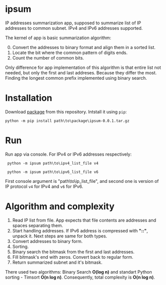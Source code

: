 # ipsum
 IP addresses summarization app, supposed to summarize list of IP addresses to common subnet.
 IPv4 and IPv6 addresses supported.

 The kernel of app is basic summarization algorithm: 
 
 0. Convert the addresses to binary format and align them in a sorted list.
 1. Locate the bit where the common pattern of digits ends.
 2. Count the number of common bits.
 
 Only difference for app implementation of this algorithm is that entire list not needed,
 but only the first and last addreses. Because they differ the most.
 Finding the longest common prefix implemented using binary search.

# Installation
 
 Download [package](../main/dist/ipsum-0.0.1.tar.gz) from this repository.
 Intstall it using `pip`:
 
 ```console
 python -m pip install path\to\package\ipsum-0.0.1.tar.gz
 ```

# Run
 Run app via console.
 For IPv4 or IPv6 addresses respectively:

 ```console
  python -m ipsum path\to\ipv4_list_file v4

  python -m ipsum path\to\ipv6_list_file v6
 ```
 First console argument is "path\to\ip_list_file", and second one is version of IP protocol `v4` for IPv4 and `v6` for IPv6.

 # Algorithm and complexity  
 
 1. Read IP list from file. App expects that file contents are addresses and spaces separating them.
 2. Start handling addresses. If IPv6 address is compressed with **"::"**, unpack it. Next steps are same for both types.
 3. Convert addresses to binary form.
 4. Sorting.
 5. Binary search the bitmask from the first and last addresses. 
 6. Fill bitmask's end with zeros. Convert back to regular form.
 7. Return summarized subnet and it's bitmask.

 There used two algorithms: Binary Search **O(log n)** and standart Python sorting - Timsort **O(n log n)**.
 Consequently, total complexity is **O(n log n)**.
